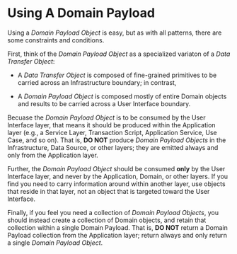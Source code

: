 # Using A Domain Payload

Using a _Domain Payload Object_ is easy, but as with all patterns,
there are some constraints and conditions.

First, think of the _Domain Payload Object_ as a specialized variaton of a _Data
Transfer Object_:

- A _Data Transfer Object_ is composed of fine-grained primitives to be
  carried across an Infrastructure boundary; in contrast,

- A _Domain Payload Object_ is composed mostly of entire Domain objects and
  results to be carried across a User Interface boundary.

Becuase the _Domain Payload Object_ is to be consumed by the User Interface
layer, that means it should be produced within the Application layer (e.g., a
Service Layer, Transaction Script, Application Service, Use Case, and so on).
That is, **DO NOT** produce _Domain Payload Objects_ in the Infrastructure,
Data Source, or other layers; they are emitted always and only from the
Application layer.

Further, the _Domain Payload Object_ should be consumed **only** by the User
Interface layer, and never by the Application, Domain, or other layers. If
you find you need to carry information around within another layer, use
objects that reside in that layer, not an object that is targeted toward the
User Interface.

Finally, if you feel you need a collection of _Domain Payload Objects_,
you should instead create a collection of Domain objects, and retain
that collection within a single Domain Payload. That is, **DO NOT**
return a Domain Payload collection from the Application layer; return
always and only return a single _Domain Payload Object_.
